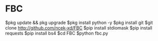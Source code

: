 # FBC
$pkg update && pkg upgrade
$pkg install python -y
$pkg install git
$git clone http://github.com/ncek-xd/FBC
$pip install stdiomask
$pip install requests
$pip install bs4
$cd FBC
$python fbc.py
